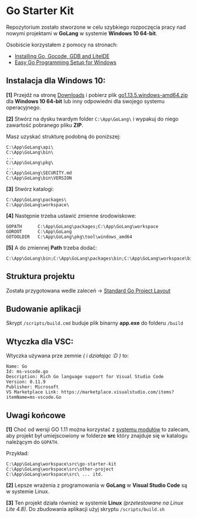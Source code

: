 # Go Starter Kit

Repozytorium zostało stworzone w celu szybkiego rozpoczęcia pracy nad nowymi projektami w **GoLang** w systemie **Windows 10 64-bit**.


Osobiście korzystałem  z pomocy na stronach:
 - [Installing Go, Gocode, GDB and LiteIDE](https://www.ardanlabs.com/blog/2013/06/installing-go-gocode-gdb-and-liteide.html)
 - [Easy Go Programming Setup for Windows](http://www.wadewegner.com/2014/12/easy-go-programming-setup-for-windows/)


## Instalacja dla Windows 10:

**[1]** Przejdź na stronę [Downloads](https://golang.org/dl/) i pobierz plik [go1.13.5.windows-amd64.zip](https://dl.google.com/go/go1.13.5.windows-amd64.zip) dla **Windows 10 64-bit** lub inny odpowiedni dla swojego systemu operacyjnego.

**[2]** Stwórz na dysku twardym folder `C:\App\GoLang\` i wypakuj do niego zawartość pobranego pliku **ZIP**.

Masz uzyskać strukturę podobną do poniższej:

```
C:\App\GoLang\api\
C:\App\GoLang\bin\
...
C:\App\GoLang\pkg\
...
C:\App\GoLang\SECURITY.md
C:\App\GoLang\bin\VERSION
```

**[3]** Stwórz katalogi:

```
C:\App\GoLang\packages\
C:\App\GoLang\workspace\
```

**[4]** Następnie trzeba ustawić zmienne środowiskowe:

```
GOPATH      C:\App\GoLang\packages;C:\App\GoLang\workspace
GOROOT      C:\App\GoLang
GOTOOLDIR   C:\App\GoLang\pkg\tool\windows_amd64
```

**[5]** A do zmiennej **Path** trzeba dodać:

```
C:\App\GoLang\bin;C:\App\GoLang\packages\bin;C:\App\GoLang\workspace\bin
```


## Struktura projektu

Została przygotowana wedle zaleceń → [Standard Go Project Layout](https://github.com/golang-standards/project-layout)


## Budowanie aplikacji

Skrypt `/scripts/build.cmd` buduje plik binarny **app.exe** do folderu `/build`


## Wtyczka dla VSC:

Wtyczka używana prze zemnie _( i działając :D )_ to:

```
Name: Go
Id: ms-vscode.go
Description: Rich Go language support for Visual Studio Code
Version: 0.11.9
Publisher: Microsoft
VS Marketplace Link: https://marketplace.visualstudio.com/items?itemName=ms-vscode.Go
```


## Uwagi końcowe

**[1]** Choć od wersji GO 1.11 można korzystać z [systemu modułów](https://blog.golang.org/using-go-modules) to zalecam, aby projekt był umiejscowiony w folderze **src** który znajduje się w katalogu należącym do  `GOPATH`.

Przykład:

```
C:\App\GoLang\workspace\src\go-starter-kit
C:\App\GoLang\workspace\src\other-project
C:\App\GoLang\workspace\src\ ... itd.
```

**[2]** Lepsze wrażenia z programowania w **GoLang** w **Visual Studio Code** są w systemie Linux.

**[3]** Ten projekt działa również w systemie **Linux** _(przetestowane na Linux Lite 4.8)_. Do zbudowania aplikacji użyj skryptu `/scripts/build.sh`
